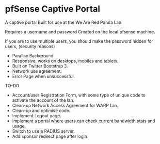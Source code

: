pfSense Captive Portal
=============

A captive portal Built for use at the We Are Red Panda Lan

Requires a username and password Created on the local pfsense machine.

If you are to use multiple users, you should make the password hidden for users, (security reasons)

* Parallax Background.
* Responsive, works on desktops, mobiles and tablets.
* Built on Twitter Bootstrap 3.
* Network use agreement.
* Error Page when unsuccessful.


TO-DO
* Account/user Registration Form, with some type of unique code to activate the account of the lan.
* Clean-up Network Access Agreement for WARP Lan.
* Clean-up and optimise code.
* Implement Logout page.
* Implement a portal where users can check current bandwidth stats and usage.
* Switch to use a RADIUS server.
* Add sponsor redirect page after login. 


<!-- Captiveportal created by James Kennewell for use at the We Are Red Panda LAN Events.
Copyright 2015-2016
ieatbedrock@gmail.com -->

